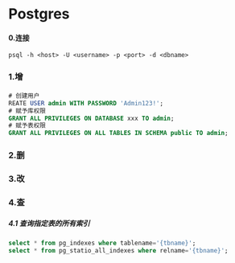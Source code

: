 Postgres
=

#### 0.连接
`psql -h <host> -U <username> -p <port> -d <dbname>`

### 1.增
#### 
```sql
# 创建用户
REATE USER admin WITH PASSWORD 'Admin123!';
# 赋予库权限
GRANT ALL PRIVILEGES ON DATABASE xxx TO admin;
# 赋予表权限
GRANT ALL PRIVILEGES ON ALL TABLES IN SCHEMA public TO admin;
```

### 2.删

### 3.改

### 4.查
##### 4.1 查询指定表的所有索引
```sql
select * from pg_indexes where tablename='{tbname}';
select * from pg_statio_all_indexes where relname='{tbname}';
```
